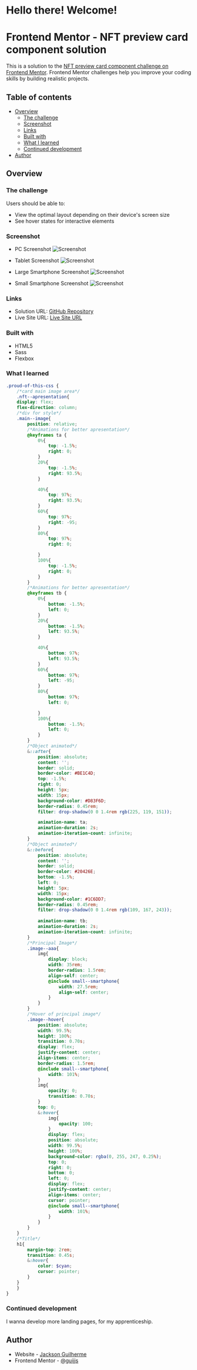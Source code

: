 <h1>Hello there! Welcome!</h1>

# Frontend Mentor - NFT preview card component solution

This is a solution to the [NFT preview card component challenge on Frontend Mentor](https://www.frontendmentor.io/challenges/nft-preview-card-component-SbdUL_w0U). Frontend Mentor challenges help you improve your coding skills by building realistic projects. 

## Table of contents

- [Overview](#overview)
  - [The challenge](#the-challenge)
  - [Screenshot](#screenshot)
  - [Links](#links)
  - [Built with](#built-with)
  - [What I learned](#what-i-learned)
  - [Continued development](#continued-development)
- [Author](#author)


## Overview

### The challenge

Users should be able to:

- View the optimal layout depending on their device's screen size
- See hover states for interactive elements

### Screenshot
- PC Screenshot
![Screenshot](media/Screenshot.png)

- Tablet Screenshot
![Screenshot](media/Tablet.png)

- Large Smartphone Screenshot
![Screenshot](media/LargeSmartphone.png)

- Small Smartphone Screenshot
![Screenshot](media/SmallSmartphone.png)



### Links

- Solution URL: [GitHub Repository](https://github.com/guijjs/NFT-Preview)
- Live Site URL: [Live Site URL](https://guijjs.github.io/NFT-Preview/)

### Built with

- HTML5
- Sass
- Flexbox

### What I learned

```scss
.proud-of-this-css {
    /*card main image area*/
    .nft--apresentation{
    display: flex;
    flex-direction: column;
    /*div for style*/
    .main--image{
        position: relative;
        /*Animations for better apresentation*/
        @keyframes ta {
            0%{
                top: -1.5%;
                right: 0;
            }
            20%{
                top: -1.5%;
                right: 93.5%;
            }

            40%{
                top: 97%;
                right: 93.5%;
            }
            60%{
                top: 97%;
                right: -95;
            }
            80%{
                top: 97%;
                right: 0;

            }
            100%{
                top: -1.5%;
                right: 0;
            }
        }
        /*Animations for better apresentation*/
        @keyframes tb {
            0%{
                bottom: -1.5%;
                left: 0;
            }
            20%{
                bottom: -1.5%;
                left: 93.5%;
            }

            40%{
                bottom: 97%;
                left: 93.5%;
            }
            60%{
                bottom: 97%;
                left: -95;
            }
            80%{
                bottom: 97%;
                left: 0;

            }
            100%{
                bottom: -1.5%;
                left: 0;
            }
        }
        /*Object animated*/
        &::after{
            position: absolute;
            content: '';
            border: solid;
            border-color: #BE1C4D;
            top: -1.5%;
            right: 0;
            height: 5px;
            width: 15px;
            background-color: #D83F6D;
            border-radius: 0.45rem;
            filter: drop-shadow(0 0 1.4rem rgb(225, 119, 151));

            animation-name: ta;
            animation-duration: 2s;
            animation-iteration-count: infinite;
        }
        /*Object animated*/
        &::before{
            position: absolute;
            content: '';
            border: solid;
            border-color: #20426E;
            bottom: -1.5%;
            left: 0;
            height: 5px;
            width: 15px;
            background-color: #1C6DD7;
            border-radius: 0.45rem;
            filter: drop-shadow(0 0 1.4rem rgb(109, 167, 243));
            
            animation-name: tb;
            animation-duration: 2s;
            animation-iteration-count: infinite;
        }
        /*Principal Image*/
        .image--aaa{
            img{
                display: block;
                width: 35rem;
                border-radius: 1.5rem;
                align-self: center;
                @include small--smartphone{
                    width: 27.5rem;
                    align-self: center;
                }
            }
        }
        /*Hover of principal image*/
        .image--hover{
            position: absolute;
            width: 99.5%;
            height: 100%;
            transition: 0.70s;
            display: flex;
            justify-content: center;
            align-items: center;
            border-radius: 1.5rem;
            @include small--smartphone{
                width: 101%;
            }
            img{
                opacity: 0;
                transition: 0.70s;
            }
            top: 0;
            &:hover{
                img{
                    opacity: 100;
                }
                display: flex;
                position: absolute;
                width: 99.5%;
                height: 100%;
                background-color: rgba(0, 255, 247, 0.25%);
                top: 0;
                right: 0;
                bottom: 0;
                left: 0;
                display: flex;
                justify-content: center;
                align-items: center;
                cursor: pointer;
                @include small--smartphone{
                    width: 101%;
                }
            }
        }
    }
    /*Title*/
    h1{
        margin-top: 2rem;
        transition: 0.45s;
        &:hover{
            color: $cyan;
            cursor: pointer;
        }
    }
    }
}
```

### Continued development

I wanna develop more landing pages, for my apprenticeship.

## Author

- Website - [Jackson Guilherme](https://github.com/guijjs)
- Frontend Mentor - [@guijjs](https://www.frontendmentor.io/profile/guijjs)
